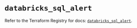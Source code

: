 # `databricks_sql_alert`

Refer to the Terraform Registry for docs: [`databricks_sql_alert`](https://registry.terraform.io/providers/databricks/databricks/1.36.0/docs/resources/sql_alert).

